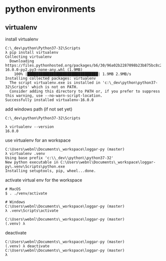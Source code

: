 # python environments

## virtualenv

install virtualenv

```
C:\_dev\python\Python37-32\Scripts
λ pip install virtualenv
Collecting virtualenv
  Downloading https://files.pythonhosted.org/packages/b6/30/96a02b2287098b23b875bc8c2f58071c35d2efe84f747b64d523721dc2b5/virtualenv-16.0.0-py2.py3-none-any.whl (1.9MB)
    100% |████████████████████████████████| 1.9MB 2.9MB/s
Installing collected packages: virtualenv
  The script virtualenv.exe is installed in 'c:\_dev\python\python37-32\Scripts' which is not on PATH.
  Consider adding this directory to PATH or, if you prefer to suppress this warning, use --no-warn-script-location.
Successfully installed virtualenv-16.0.0
```

add windows path (if not set yet)

```
C:\_dev\python\Python37-32\Scripts
```

```
λ virtualenv --version
16.0.0
```

use virtualenv for an workspace

```
C:\Users\webnl\Documents\_workspace\loggar-py (master)
λ virtualenv .venv
Using base prefix 'c:\\_dev\\python\\python37-32'
New python executable in C:\Users\webnl\Documents\_workspace\loggar-py\.venv\Scripts\python.exe
Installing setuptools, pip, wheel...done.
```

activate virtual env for the workspace

```
# MacOS
$ . ./venv/activate

# Windows
C:\Users\webnl\Documents\_workspace\loggar-py (master)
λ .venv\Scripts\activate

C:\Users\webnl\Documents\_workspace\loggar-py (master)
(.venv) λ
```

deactivate

```
C:\Users\webnl\Documents\_workspace\loggar-py (master)
(.venv) λ deactivate
C:\Users\webnl\Documents\_workspace\loggar-py (master)
λ
```
